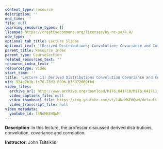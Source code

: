 ```yaml
---
content_type: resource
description: ''
end_time: ''
file: null
learning_resource_types: []
license: https://creativecommons.org/licenses/by-nc-sa/4.0/
ocw_type: ''
optional_tab_title: Lecture Slides
optional_text: '[Derived Distributions; Convolution; Covariance and Correlation (PDF)](/courses/6-041sc-probabilistic-systems-analysis-and-applied-probability-fall-2013/resources/mit6_041scf13_l11)'
parent_title: Resource Index
parent_type: CourseSection
related_resources_text: ''
resource_index_text: ''
resourcetype: Video
start_time: ''
title: 'Lecture 11: Derived Distributions Convolution Covariance and Correlation'
uid: 924c7b1b-1c76-76d2-899b-b3c872689fbd
video_files:
  archive_url: http://www.archive.org/download/MIT6.041F10/MIT6_041F11_lec11_300k.mp4
  video_captions_file: null
  video_thumbnail_file: https://img.youtube.com/vi/l4NoMKEHQwM/default.jpg
  video_transcript_file: null
video_metadata:
  youtube_id: l4NoMKEHQwM
---
```


**Description**: In this lecture, the professor discussed derived distributions, convolution, covariance and correlation.

**Instructor**: John Tsitsiklis

